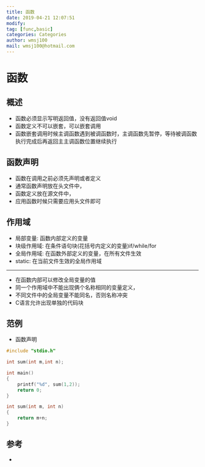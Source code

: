 ```yaml
---
title: 函数
date: 2019-04-21 12:07:51	
modify: 
tag: [func,basic]
categories: Categories
author: wmsj100
mail: wmsj100@hotmail.com
---
```


# 函数

## 概述
- 函数必须显示写明返回值，没有返回值void
- 函数定义不可以嵌套，可以嵌套调用
- 函数嵌套调用时候主调函数遇到被调函数时，主调函数先暂停，等待被调函数执行完成后再返回主主调函数位置继续执行

## 函数声明
- 函数在调用之前必须先声明或者定义
- 通常函数声明放在头文件中，
- 函数定义放在源文件中，
- 应用函数时候只需要应用头文件即可

## 作用域
- 局部变量: 函数内部定义的变量
- 块级作用域: 在条件语句块(花括号内定义的变量)if/while/for
- 全局作用域: 在函数外部定义的变量，在所有文件生效
- static: 在当前文件生效的全局作用域
---
- 在函数内部可以修改全局变量的值
- 同一个作用域中不能出现俩个名称相同的变量定义，
- 不同文件中的全局变量不能同名，否则名称冲突
- C语言允许出现单独的代码块

## 范例
- 函数声明
```c
#include "stdio.h"

int sum(int m,int n);

int main()
{
    printf("%d", sum(1,2));
    return 0;
}

int sum(int m, int n)
{
    return m+n;
}
```

## 参考
- []()
